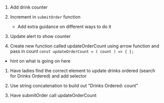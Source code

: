 
1. Add drink counter

1. Increment in `submitOrder` function
   * Add extra guidance on different ways to do it

1. Update alert to show counter

1. Create new function called updateOrderCount using arrow function and pass in count
`const updateOrderCount = ( count ) => { };`
  * hint on what is going on here

1. Have ladies find the correct element to update drinks ordered (search for Drinks Ordered) and add selector

1. Use string concatenation to build out "Drinks Ordered: count"

1. Have submitOrder call updateOrderCount
   